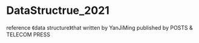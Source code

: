 # DataStructrue_2021
reference 《data structure》that written by YanJiMing published by POSTS &amp; TELECOM PRESS

